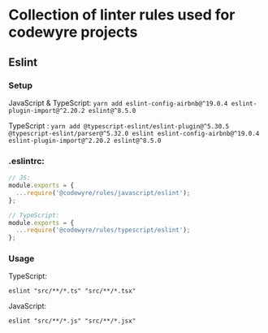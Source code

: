 # Collection of linter rules used for codewyre projects

## Eslint

### Setup

JavaScript & TypeScript:
`yarn add eslint-config-airbnb@^19.0.4 eslint-plugin-import@^2.20.2 eslint@^8.5.0`

TypeScript :
`yarn add @typescript-eslint/eslint-plugin@^5.30.5 @typescript-eslint/parser@^5.32.0 eslint eslint-config-airbnb@^19.0.4 eslint-plugin-import@^2.20.2 eslint@^8.5.0`


### .eslintrc:

```js
// JS:
module.exports = {
  ...require('@codewyre/rules/javascript/eslint');
};

// TypeScript:
module.exports = {
  ...require('@codewyre/rules/typescript/eslint');
};
```

### Usage

TypeScript:

`eslint "src/**/*.ts" "src/**/*.tsx"`

JavaScript:

`eslint "src/**/*.js" "src/**/*.jsx"`